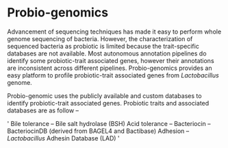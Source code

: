 Probio-genomics
===============

Advancement of sequencing techniques has made it easy to perform whole genome sequencing of bacteria. However, the characterization of sequenced bacteria as probiotic is limited because the trait-specific databases are not available. Most autonomous annotation pipelines do identify some probiotic-trait associated genes, however their annotations are inconsistent across different pipelines. Probio-genomics provides an easy platform to profile probiotic-trait associated genes from *Lactobacillus* genome.

Probio-genomic uses the publicly available and custom databases to identify probiotic-trait associated genes. Probiotic traits and associated databases are as follow –

'
Bile tolerance – Bile salt hydrolase (BSH)
Acid tolerance – 
Bacteriocin – BacteriocinDB (derived from BAGEL4 and Bactibase)
Adhesion – *Lactobacillus* Adhesin Database (LAD)
'
